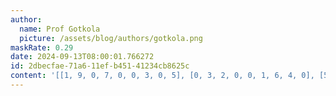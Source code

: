```yaml
---
author:
  name: Prof Gotkola
  picture: /assets/blog/authors/gotkola.png
maskRate: 0.29
date: 2024-09-13T08:00:01.766272
id: 2dbecfae-71a6-11ef-b451-41234cb8625c
content: '[[1, 9, 0, 7, 0, 0, 3, 0, 5], [0, 3, 2, 0, 0, 1, 6, 4, 0], [5, 0, 8, 0, 0, 2, 7, 9, 1], [2, 5, 7, 3, 9, 4, 0, 1, 6], [0, 0, 9, 0, 6, 5, 2, 7, 3], [6, 1, 3, 2, 0, 8, 9, 5, 4], [0, 7, 6, 0, 1, 9, 4, 3, 2], [0, 4, 5, 8, 0, 7, 1, 6, 0], [9, 2, 1, 6, 0, 3, 0, 8, 7]]'
---
```

